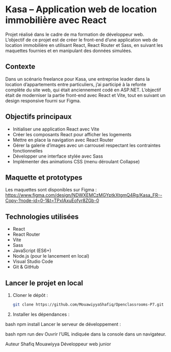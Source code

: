 # Kasa – Application web de location immobilière avec React

Projet réalisé dans le cadre de ma formation de développeur web.  
L’objectif de ce projet est de créer le front-end d’une application web de location immobilière en utilisant React, React Router et Sass, en suivant les maquettes fournies et en manipulant des données simulées.

## Contexte

Dans un scénario freelance pour Kasa, une entreprise leader dans la location d’appartements entre particuliers, j’ai participé à la refonte complète du site web, qui était anciennement codé en ASP.NET. L’objectif était de moderniser la partie front-end avec React et Vite, tout en suivant un design responsive fourni sur Figma.

## Objectifs principaux

- Initialiser une application React avec Vite  
- Créer les composants React pour afficher les logements  
- Mettre en place la navigation avec React Router  
- Gérer la galerie d’images avec un carrousel respectant les contraintes fonctionnelles  
- Développer une interface stylée avec Sass  
- Implémenter des animations CSS (menu déroulant Collapse)

## Maquette et prototypes

Les maquettes sont disponibles sur Figma :  
https://www.figma.com/design/NDWXEMCzMGYptkXtgmQ4Rg/Kasa_FR--Copy-?node-id=0-1&t=TPxIAxuEofyr8ZGb-0

## Technologies utilisées

- React  
- React Router  
- Vite  
- Sass  
- JavaScript (ES6+)  
- Node.js (pour le lancement en local)  
- Visual Studio Code  
- Git & GitHub  

## Lancer le projet en local

1. Cloner le dépôt :  
   ```bash
   git clone https://github.com/MouawiyyaShafiq/Openclassrooms-P7.git

2. Installer les dépendances :

bash
npm install
Lancer le serveur de développement :

bash
npm run dev
Ouvrir l’URL indiquée dans la console dans un navigateur.

Auteur
Shafiq Mouawiyya
Développeur web junior